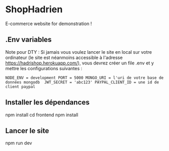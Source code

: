 # ShopHadrien

E-commerce website for demonstration !


## .Env variables

Note pour DTY : Si jamais vous voulez lancer le site en local sur votre ordinateur (le site est néanmoins accessible à l'adresse https://hadrishop.herokuapp.com/), vous devrez créer un file .env et y mettre les configurations suivantes : 

``NODE_ENV = development
PORT = 5000
MONGO_URI = l'uri de votre base de données mongodb 
JWT_SECRET = 'abc123'
PAYPAL_CLIENT_ID = une id de client paypal 
``

## Installer les dépendances 
npm install
cd frontend
npm install

## Lancer le site 
npm run dev 
